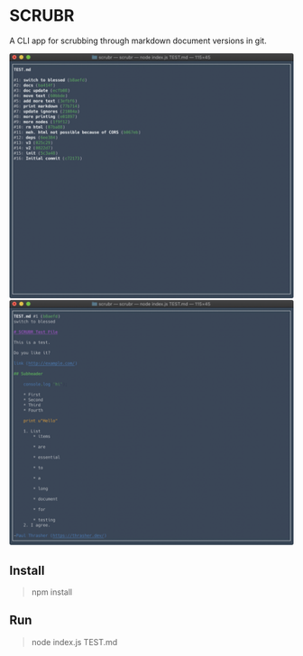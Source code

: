 # SCRUBR

A CLI app for scrubbing through markdown document versions in git.

![index](./index.png)
![page](./page.png)

## Install

> npm install

## Run

> node index.js TEST.md
